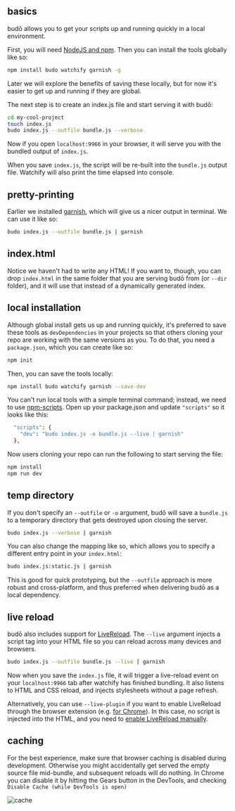 ## basics

budō allows you to get your scripts up and running quickly in a local environment. 

First, you will need [NodeJS and npm](http://nodejs.org/download/). Then you can install the tools globally like so:

```sh
npm install budo watchify garnish -g
```

Later we will explore the benefits of saving these locally, but for now it's easier to get up and running if they are global. 

The next step is to create an index.js file and start serving it with budō:

```sh
cd my-cool-project
touch index.js
budo index.js --outfile bundle.js --verbose
```

Now if you open `localhost:9966` in your browser, it will serve you with the bundled output of `index.js`.

When you save `index.js`, the script will be re-built into the `bundle.js` output file. Watchify will also print the time elapsed into console.

## pretty-printing

Earlier we installed [garnish](https://github.com/mattdesl/garnish), which will give us a nicer output in terminal. We can use it like so:

```sh
budo index.js --outfile bundle.js | garnish
```

## index.html

Notice we haven't had to write any HTML! If you want to, though, you can drop `index.html` in the same folder that you are serving budō from (or `--dir` folder), and it will use that instead of a dynamically generated index.

## local installation

Although global install gets us up and running quickly, it's preferred to save these tools as `devDependencies` in your projects so that others cloning your repo are working with the same versions as you. To do that, you need a `package.json`, which you can create like so:

```sh
npm init
```

Then, you can save the tools locally: 

```sh
npm install budo watchify garnish --save-dev
```

You can't run local tools with a simple terminal command; instead, we need to use [npm-scripts](https://docs.npmjs.com/misc/scripts). Open up your package.json and update `"scripts"` so it looks like this:

```sh
  "scripts": {
    "dev": "budo index.js -o bundle.js --live | garnish"
  },
```

Now users cloning your repo can run the following to start serving the file:

```sh
npm install
npm run dev
```

## temp directory

If you don't specify an `--outfile` or `-o` argument, budō will save a `bundle.js` to a temporary directory that gets destroyed upon closing the server. 

```sh
budo index.js --verbose | garnish
```

You can also change the mapping like so, which allows you to specify a different entry point in your `index.html`:

```sh
budo index.js:static.js | garnish
```

This is good for quick prototyping, but the `--outfile` approach is more robust and cross-platform, and thus preferred when delivering budō as a local dependency.

## live reload

budō also includes support for [LiveReload](livereload.com). The `--live` argument injects a script tag into your HTML file so you can reload across many devices and browsers.

```sh
budo index.js --outfile bundle.js --live | garnish
```

Now when you save the `index.js` file, it will trigger a live-reload event on your `localhost:9966` tab after watchify has finished bundling. It also listens to HTML and CSS reload, and injects stylesheets without a page refresh. 

Alternatively, you can use `--live-plugin` if you want to enable LiveReload through the browser extension (e.g. [for Chrome](https://chrome.google.com/webstore/detail/livereload/jnihajbhpnppcggbcgedagnkighmdlei?hl=en)). In this case, no script is injected into the HTML, and you need to [enable LiveReload manually](https://github.com/mattdesl/wtch#setup).

## caching

For the best experience, make sure that browser caching is disabled during development. Otherwise you might accidentally get served the empty source file mid-bundle, and subsequent reloads will do nothing. In Chrome you can disable it by hitting the Gears button in the DevTools, and checking `Disable Cache (while DevTools is open)`

![cache](http://i.imgur.com/e1LpJJi.png)
